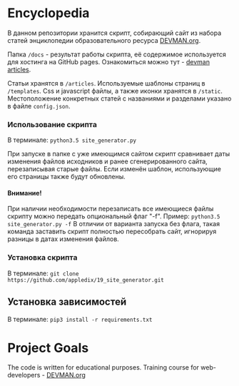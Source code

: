 # Encyclopedia

В данном репозитории хранится скрипт, собирающий сайт из набора статей энциклопедии образовательного ресурса [DEVMAN.org](https://devman.org).

Папка `/docs` - результат работы скрипта, её содержимое используется для хостинга на GitHub pages. Ознакомиться можно тут - [devman articles](https://appledix.github.io/19_site_generator/docs/index.html).

Статьи хранятся в `/articles`. 
Используемые шаблоны страниц в `/templates`.
Css и javascript файлы, а также иконки хранятся в `/static`.
Местоположение конкретных статей с названиями и разделами указано в файле `config.json`.

### Использование скрипта
В терминале: `python3.5 site_generator.py`

При запуске в папке с уже имеющимся сайтом скрипт сравнивает даты изменения файлов исходников и ранее сгенерированного сайта, перезаписывая старые файлы. Если изменён шаблон, использующие его страницы также будут обновлены. 

#### Внимание!
При наличии необходимости перезаписать все имеющиеся файлы скрипту можно передать опциональный флаг "-f". Пример: 
	`python3.5 site_generator.py -f`
В отличии от варианта запуска без флага, такая команда заставить скрипт полностью пересобрать сайт, игнорируя разницы в датах изменения файлов.


### Установка скрипта 
В терминале: `git clone https://github.com/appledix/19_site_generator.git`

## Установка зависимостей
В терминале: `pip3 install -r requirements.txt`


# Project Goals

The code is written for educational purposes. Training course for web-developers - [DEVMAN.org](https://devman.org)
